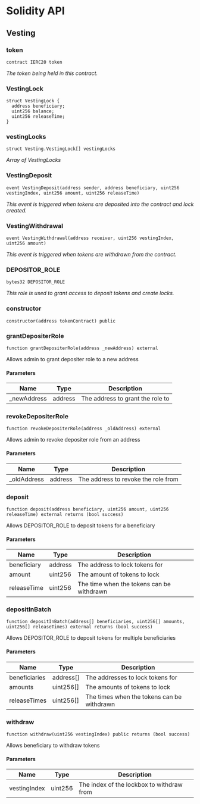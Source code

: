 # Solidity API

## Vesting

### token

```solidity
contract IERC20 token
```

_The token being held in this contract._

### VestingLock

```solidity
struct VestingLock {
  address beneficiary;
  uint256 balance;
  uint256 releaseTime;
}
```

### vestingLocks

```solidity
struct Vesting.VestingLock[] vestingLocks
```

_Array of VestingLocks_

### VestingDeposit

```solidity
event VestingDeposit(address sender, address beneficiary, uint256 vestingIndex, uint256 amount, uint256 releaseTime)
```

_This event is triggered when tokens are deposited into the contract and lock created._

### VestingWithdrawal

```solidity
event VestingWithdrawal(address receiver, uint256 vestingIndex, uint256 amount)
```

_This event is triggered when tokens are withdrawn from the contract._

### DEPOSITOR_ROLE

```solidity
bytes32 DEPOSITOR_ROLE
```

_This role is used to grant access to deposit tokens and create locks._

### constructor

```solidity
constructor(address tokenContract) public
```

### grantDepositerRole

```solidity
function grantDepositerRole(address _newAddress) external
```

Allows admin to grant depositer role to a new address

#### Parameters

| Name | Type | Description |
| ---- | ---- | ----------- |
| _newAddress | address | The address to grant the role to |

### revokeDepositerRole

```solidity
function revokeDepositerRole(address _oldAddress) external
```

Allows admin to revoke depositer role from an address

#### Parameters

| Name | Type | Description |
| ---- | ---- | ----------- |
| _oldAddress | address | The address to revoke the role from |

### deposit

```solidity
function deposit(address beneficiary, uint256 amount, uint256 releaseTime) external returns (bool success)
```

Allows DEPOSITOR_ROLE to deposit tokens for a beneficiary

#### Parameters

| Name | Type | Description |
| ---- | ---- | ----------- |
| beneficiary | address | The address to lock tokens for |
| amount | uint256 | The amount of tokens to lock |
| releaseTime | uint256 | The time when the tokens can be withdrawn |

### depositInBatch

```solidity
function depositInBatch(address[] beneficiaries, uint256[] amounts, uint256[] releaseTimes) external returns (bool success)
```

Allows DEPOSITOR_ROLE to deposit tokens for multiple beneficiaries

#### Parameters

| Name | Type | Description |
| ---- | ---- | ----------- |
| beneficiaries | address[] | The addresses to lock tokens for |
| amounts | uint256[] | The amounts of tokens to lock |
| releaseTimes | uint256[] | The times when the tokens can be withdrawn |

### withdraw

```solidity
function withdraw(uint256 vestingIndex) public returns (bool success)
```

Allows beneficiary to withdraw tokens

#### Parameters

| Name | Type | Description |
| ---- | ---- | ----------- |
| vestingIndex | uint256 | The index of the lockbox to withdraw from |

